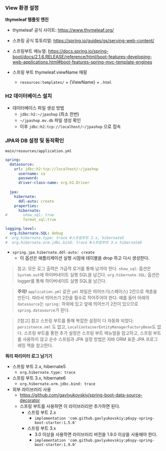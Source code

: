 ### View 환경 설정

**thymeleaf 템플릿 엔진** 
- thymeleaf 공식 사이트: https://www.thymeleaf.org/ 
- 스프링 공식 튜토리얼: https://spring.io/guides/gs/serving-web-content/ 
- 스프링부트 메뉴얼: https://docs.spring.io/spring-boot/docs/2.1.6.RELEASE/reference/html/boot-features-developing-web-applications.html#boot-features-spring-mvc-template-engines

- 스프링 부트 thymeleaf.viewName 매핑
	- `resources:templates/` + {ViewName} + `.html`


### H2 데이터베이스 설치
- 데이터베이스 파일 생성 방법
	- `jdbc:h2:~/jpashop` (최소 한번)
	- `~/jpashop.mv.db` 파일 생성 확인
	- 이후 `jdbc:h2:tcp://localhost/~/jpashop` 으로 접속


### JPA와 DB 설정 및 동작확인
`main/resources/application.yml`
```yml
spring:
  datasource:
    url: jdbc:h2:tcp://localhost/~/jpashop
	  username: sa
	  password:
	  driver-class-name: org.h2.Driver
	
  jpa:
	hibernate:
	  ddl-auto: create
	properties:
	  hibernate:
#	    show_sql: true
		format_sql:true

logging.level:
  org.hibernate.SQL: debug
#  org.hibernate.type: trace #스프링부트 2.x, hibernate5
#  org.hibernate.orm.jdbc.bind: trace #스프링부트 3.x hibernate6		
```

- `spring.jpa.hibernate.ddl-auto: create`
	- 이 옵션은 애플리케이션 실행 시점에 테이블을 drop 하고 다시 생성한다.

>참고: 모든 로그 출력은 가급적 로거를 통해 남겨야 한다.
>`show_sql`: 옵션은 `System.out`에 하이버네이트 실행 SQL을 남긴다.
>`org.hibernate.SQL`: 옵션은 logger를 통해 하이버네이트 실행 SQL을 남긴다.

>**주의!** `application.yml` 같은 `yml` 파일은 띄어쓰기(스페이스) 2칸으로 계층을 만든다. 따라서 띄어쓰기 2칸을 필수로 적어주어야 한다.
>예를 들어 아래의 `datasource`는 `spring:` 하위에 있고 앞에 띄어쓰기 2칸이 있으므로 `spring.datasource`가 된다.

>[!참고] 참고
>스프링 부트를 통해 복잡한 설정이 다 자동화 되었다. `persistence.xml` 도 없고, `LocalContainerEntityManagerFactoryBean`도 없다. 스프링 부트를 통한 추가 설정은 스프링 부트 메뉴얼을 참고하고, 스프링 부트를 사용하지 않고 순수 스프링과 JPA 설정 방법은 자바 ORM 표준 JPA 프로그래밍 책을 참고한다.

**쿼리 파리미터 로그 남기기**
- 스프링 부트 2.x, hibernate5
	- `org.hibernate.type: trace`
- 스프링 부트 3.x, hibernate6
	- `org.hibernate.orm.jdbc.bind: trace`
- 외부 라이브러리 사용
	- https://github.com/gavlyukovskiy/spring-boot-data-source-decorator
	- 스프링 부트를 사용하면 이 라이브러리만 추가하면 된다.
		- 스프링 부트 2.x
			- `implementation 'com.github.gavlyukovskiy:p6spy-spring-boot-starter:1.5.6'`
		- 스프링 부트 3.x
			- 3.0 이상을 사용하면 라이브러리 버전을 1.9.0 이상을 사용해야 한다.
			- `implementation 'com.github.gavlyukovskiy:p6spy-spring-boot-starter:1.9.0'`